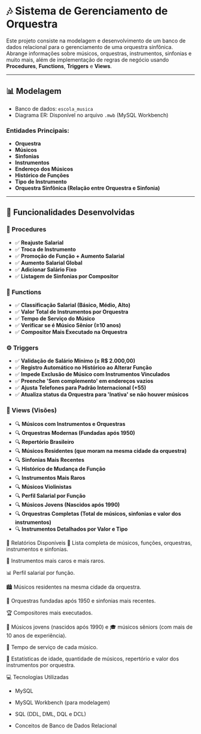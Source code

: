 # 🎶 Sistema de Gerenciamento de Orquestra

Este projeto consiste na modelagem e desenvolvimento de um banco de dados relacional para o gerenciamento de uma orquestra sinfônica. Abrange informações sobre músicos, orquestras, instrumentos, sinfonias e muito mais, além de implementação de regras de negócio usando **Procedures**, **Functions**, **Triggers** e **Views**.

---

## 📊 Modelagem

- Banco de dados: `escola_musica`
- Diagrama ER: Disponível no arquivo `.mwb` (MySQL Workbench)

### Entidades Principais:
- **Orquestra**
- **Músicos**
- **Sinfonias**
- **Instrumentos**
- **Endereço dos Músicos**
- **Histórico de Funções**
- **Tipo de Instrumento**
- **Orquestra Sinfônica (Relação entre Orquestra e Sinfonia)**

---

## 🚀 Funcionalidades Desenvolvidas

### 🔧 Procedures
- ✅ **Reajuste Salarial**
- ✅ **Troca de Instrumento**
- ✅ **Promoção de Função + Aumento Salarial**
- ✅ **Aumento Salarial Global**
- ✅ **Adicionar Salário Fixo**
- ✅ **Listagem de Sinfonias por Compositor**

### 🔢 Functions
- ✅ **Classificação Salarial (Básico, Médio, Alto)**
- ✅ **Valor Total de Instrumentos por Orquestra**
- ✅ **Tempo de Serviço do Músico**
- ✅ **Verificar se é Músico Sênior (≥10 anos)**
- ✅ **Compositor Mais Executado na Orquestra**

### ⚙️ Triggers
- ✅ **Validação de Salário Mínimo (≥ R$ 2.000,00)**
- ✅ **Registro Automático no Histórico ao Alterar Função**
- ✅ **Impede Exclusão de Músico com Instrumentos Vinculados**
- ✅ **Preenche 'Sem complemento' em endereços vazios**
- ✅ **Ajusta Telefones para Padrão Internacional (+55)**
- ✅ **Atualiza status da Orquestra para 'Inativa' se não houver músicos**

### 👀 Views (Visões)
- 🔍 **Músicos com Instrumentos e Orquestras**
- 🔍 **Orquestras Modernas (Fundadas após 1950)**
- 🔍 **Repertório Brasileiro**
- 🔍 **Músicos Residentes (que moram na mesma cidade da orquestra)**
- 🔍 **Sinfonias Mais Recentes**
- 🔍 **Histórico de Mudança de Função**
- 🔍 **Instrumentos Mais Raros**
- 🔍 **Músicos Violinistas**
- 🔍 **Perfil Salarial por Função**
- 🔍 **Músicos Jovens (Nascidos após 1990)**
- 🔍 **Orquestras Completas (Total de músicos, sinfonias e valor dos instrumentos)**
- 🔍 **Instrumentos Detalhados por Valor e Tipo**

🧠 Relatórios Disponíveis
🎻 Lista completa de músicos, funções, orquestras, instrumentos e sinfonias.

🎵 Instrumentos mais caros e mais raros.

📊 Perfil salarial por função.

🏙️ Músicos residentes na mesma cidade da orquestra.

📅 Orquestras fundadas após 1950 e sinfonias mais recentes.

🏆 Compositores mais executados.

👶 Músicos jovens (nascidos após 1990) e 🎓 músicos sêniors (com mais de 10 anos de experiência).

🎯 Tempo de serviço de cada músico.

🎼 Estatísticas de idade, quantidade de músicos, repertório e valor dos instrumentos por orquestra.

💻 Tecnologias Utilizadas

- MySQL

- MySQL Workbench (para modelagem)

- SQL (DDL, DML, DQL e DCL)

- Conceitos de Banco de Dados Relacional
